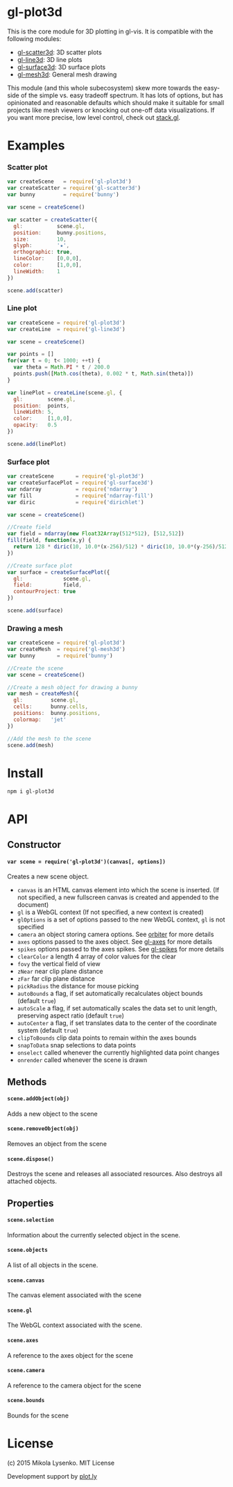gl-plot3d
=========
This is the core module for 3D plotting in gl-vis. It is compatible with the following modules:

* [gl-scatter3d](https://github.com/gl-vis/gl-scatter3d): 3D scatter plots
* [gl-line3d](https://github.com/gl-vis/gl-line3d): 3D line plots
* [gl-surface3d](https://github.com/gl-vis/gl-surface3d): 3D surface plots
* [gl-mesh3d](https://github.com/gl-vis/gl-mesh3d): General mesh drawing

This module (and this whole subecosystem) skew more towards the easy-side of the simple vs. easy tradeoff spectrum.  It has lots of options, but has opinionated and reasonable defaults which should make it suitable for small projects like mesh viewers or knocking out one-off data visualizations.  If you want more precise, low level control, check out [stack.gl](https://stack.gl).

# Examples

### Scatter plot

```javascript
var createScene   = require('gl-plot3d')
var createScatter = require('gl-scatter3d')
var bunny         = require('bunny')

var scene = createScene()

var scatter = createScatter({
  gl:           scene.gl,
  position:     bunny.positions,
  size:         10,
  glyph:        '★',
  orthographic: true,
  lineColor:    [0,0,0],
  color:        [1,0,0],
  lineWidth:    1
})

scene.add(scatter)
```

### Line plot

```javascript
var createScene = require('gl-plot3d')
var createLine  = require('gl-line3d')

var scene = createScene()

var points = []
for(var t = 0; t< 1000; ++t) {
  var theta = Math.PI * t / 200.0
  points.push([Math.cos(theta), 0.002 * t, Math.sin(theta)])
}

var linePlot = createLine(scene.gl, {
  gl:        scene.gl,
  position:  points,
  lineWidth: 5,
  color:     [1,0,0],
  opacity:   0.5
})

scene.add(linePlot)
```

### Surface plot

```javascript
var createScene       = require('gl-plot3d')
var createSurfacePlot = require('gl-surface3d')
var ndarray           = require('ndarray')
var fill              = require('ndarray-fill')
var diric             = require('dirichlet')

var scene = createScene()

//Create field
var field = ndarray(new Float32Array(512*512), [512,512])
fill(field, function(x,y) {
  return 128 * diric(10, 10.0*(x-256)/512) * diric(10, 10.0*(y-256)/512)
})

//Create surface plot
var surface = createSurfacePlot({
  gl:             scene.gl,
  field:          field,
  contourProject: true
})

scene.add(surface)
```

### Drawing a mesh

```javascript
var createScene = require('gl-plot3d')
var createMesh  = require('gl-mesh3d')
var bunny       = require('bunny')

//Create the scene
var scene = createScene()

//Create a mesh object for drawing a bunny
var mesh = createMesh({
  gl:         scene.gl,
  cells:      bunny.cells,
  positions:  bunny.positions,
  colormap:   'jet'
})

//Add the mesh to the scene
scene.add(mesh)
```

# Install

```
npm i gl-plot3d
```

# API

## Constructor

#### `var scene = require('gl-plot3d')(canvas[, options])`

Creates a new scene object.

* `canvas` is an HTML canvas element into which the scene is inserted. (If not specified, a new fullscreen canvas is created and appended to the document)
* `gl` is a WebGL context (If not specified, a new context is created)
* `glOptions` is a set of options passed to the new WebGL context, `gl` is not specified
* `camera` an object storing camera options.  See [orbiter](https://github.com/mikolalysenko/orbiter) for more details
* `axes` options passed to the axes object.  See [gl-axes](https://github.com/mikolalysenko/gl-axes) for more details
* `spikes` options passed to the axes spikes.  See [gl-spikes](https://github.com/mikolalysenko/gl-spikes) for more details
* `clearColor` a length 4 array of color values for the clear
* `fovy` the vertical field of view
* `zNear` near clip plane distance
* `zFar` far clip plane distance
* `pickRadius` the distance for mouse picking
* `autoBounds` a flag, if set automatically recalculates object bounds (default `true`)
* `autoScale` a flag, if set automatically scales the data set to unit length, preserving aspect ratio (default `true`)
* `autoCenter` a flag, if set translates data to the center of the coordinate system (default `true`)
* `clipToBounds` clip data points to remain within the axes bounds
* `snapToData` snap selections to data points
* `onselect` called whenever the currently highlighted data point changes
* `onrender` called whenever the scene is drawn

## Methods

#### `scene.addObject(obj)`
Adds a new object to the scene

#### `scene.removeObject(obj)`
Removes an object from the scene

#### `scene.dispose()`
Destroys the scene and releases all associated resources.  Also destroys all attached objects.

## Properties

#### `scene.selection`
Information about the currently selected object in the scene.

#### `scene.objects`
A list of all objects in the scene.

#### `scene.canvas`
The canvas element associated with the scene

#### `scene.gl`
The WebGL context associated with the scene.

#### `scene.axes`
A reference to the axes object for the scene

#### `scene.camera`
A reference to the camera object for the scene

#### `scene.bounds`
Bounds for the scene

# License
(c) 2015 Mikola Lysenko. MIT License

Development support by [plot.ly](http://plot.ly)